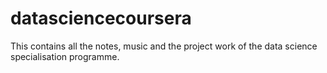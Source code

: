 # datasciencecoursera
This contains all the notes, music and the project work of the data science specialisation programme.
